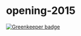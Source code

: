 # opening-2015

[![Greenkeeper badge](https://badges.greenkeeper.io/JSConfBp/opening-2015.svg)](https://greenkeeper.io/)
